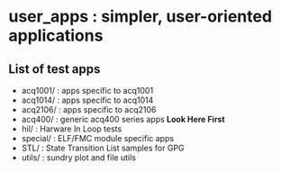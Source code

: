 # user_apps : simpler, user-oriented applications

## List of test apps
 
* acq1001/  : apps specific to acq1001
* acq1014/  : apps specific to acq1014
* acq2106/  : apps specific to acq2106
* acq400/   : generic acq400 series apps <b>Look Here First</b>
* hil/      : Harware In Loop tests
* special/  : ELF/FMC module specific apps
* STL/      : State Transition List samples for GPG
* utils/    : sundry plot and file utils
 




